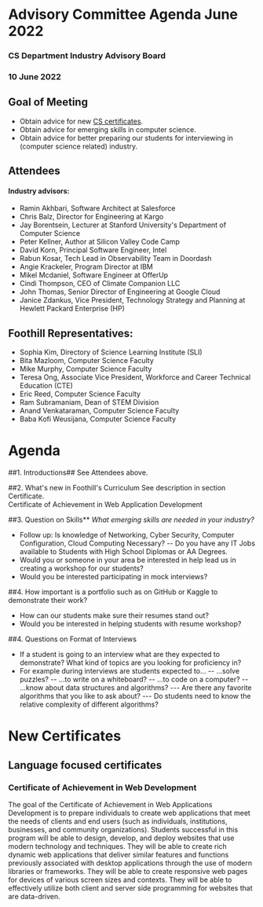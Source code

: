 # Advisory Committee Agenda June 2022
### CS Department Industry Advisory Board
### 10 June 2022

## Goal of Meeting
* Obtain advice for new [CS certificates](https://foothill.edu/cs/programs.html?title_id=Computer%20Science&t=1).  
* Obtain advice for emerging skills in computer science.
* Obtain advice for better preparing our students for interviewing in (computer science related) industry.

 

## Attendees
#### Industry advisors:
* Ramin Akhbari, Software Architect at Salesforce
* Chris Balz, Director for Engineering at Kargo
* Jay Borentsein, Lecturer at Stanford University's Department of Computer Science
* Peter Kellner, Author at Silicon Valley Code Camp
* David Korn, Principal Software Engineer, Intel
* Rabun Kosar, Tech Lead in Observability Team in Doordash
* Angie Krackeler, Program Director at IBM
* Mikel Mcdaniel, Software Engineer at OfferUp
* Cindi Thompson, CEO of Climate Companion LLC
* John Thomas, Senior Director of Engineering at Google Cloud
* Janice Zdankus, Vice President, Technology Strategy and Planning at Hewlett Packard Enterprise (HP)



## Foothill Representatives:
* Sophia Kim, Directory of Science Learning Institute (SLI)
* Bita Mazloom, Computer Science Faculty
* Mike Murphy, Computer Science Faculty
* Teresa Ong, Associate Vice President, Workforce and Career Technical Education (CTE)
* Eric Reed, Computer Science Faculty
* Ram Subramaniam, Dean of STEM Division
* Anand Venkataraman, Computer Science Faculty
* Baba Kofi Weusijana, Computer Science Faculty
 

# Agenda
##1. Introductions##
See Attendees above.

##2. What's new in Foothill's Curriculum
    See description in section Certificate. <br>
    Certificate of Achievement in Web Application Development

##3. Question on Skills**
*What emerging skills are needed in your industry?*
- Follow up: Is knowledge of Networking, Cyber Security, Computer Configuration, Cloud Computing Necessary?
  -- Do you have any IT Jobs available to Students with High School Diplomas or AA Degrees.
- Would you or someone in your area be interested in help lead us in creating a workshop for our students?
- Would you be interested participating in mock interviews?

##4. How important is a portfolio such as on GitHub or Kaggle to demonstrate their work?
- How can our students make sure their resumes stand out?
- Would you be interested in helping students with resume workshop?

##4. Questions on Format of Interviews
- If a student is going to an interview what are they expected to demonstrate? What kind of topics are you looking for proficiency in?
- For example during interviews are students expected to...
-- ...solve puzzles?
-- ...to write on a whiteboard?
-- ...to code on a computer?
-- ...know about data structures and algorithms?
--- Are there any favorite algorithms that you like to ask about?
--- Do students need to know the relative complexity of different algorithms?
 

# New Certificates
## Language focused certificates
### Certificate of Achievement in Web Development
The goal of the Certificate of Achievement in Web Applications Development is to prepare individuals to create 
web applications that meet the needs of clients and end users (such as individuals, institutions, businesses, 
and community organizations). Students successful in this program will be able to design, develop, and deploy 
websites that use modern technology and techniques. They will be able to create rich dynamic web applications 
that deliver similar features and functions previously associated with desktop applications through the use of 
modern libraries or frameworks. They will be able to create responsive web pages for devices of various screen 
sizes and contexts. They will be able to effectively utilize both client and server side programming for 
websites that are data-driven.



